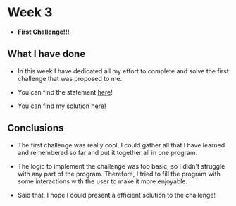 # Week 3

- **First Challenge!!!**

## What I have done

- In this week I have dedicated all my effort to complete and solve the first challenge that was proposed to me.

- You can find the statement
[here](../Tasks/ChallengeTasks/Challenge1/Challenge1.md)!

- You can find my solution [here](../Tasks/ChallengeTasks/Challenge1/Challenge1.py)!

## Conclusions

- The first challenge was really cool, I could gather all that I have learned and remembered so far and put it together all in one program.

- The logic to implement the challenge was too basic, so I didn't struggle with any part of the program. Therefore, I tried to fill the program with some interactions with the user to make it more enjoyable.

- Said that, I hope I could present a efficient solution to the challenge!

